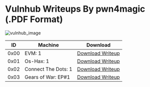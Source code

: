 # Vulnhub Writeups By pwn4magic (.PDF Format)

![vulnhub_image](https://miro.medium.com/max/790/1*3cWQAzxwQovMO3E6bR3xQA.png)

ID | Machine | Download
---- | ---- | ----
0x00 | EVM: 1 | [Download Writeup](#)
0x01 | Os-Hax: 1 | [Download Writeup](#)
0x02 | Connect The Dots: 1 | [Download Writeup](#)
0x03 | Gears of War: EP#1 | [Download Writeup](#)
